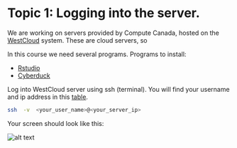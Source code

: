 # Topic 1: Logging into the server.

We are working on servers provided by Compute Canada, hosted on the [WestCloud](https://www.computecanada.ca/research-portal/national-services/compute-canada-cloud/) system. These are cloud servers, so 


In this course we need several programs. 
Programs to install: 
* [Rstudio](https://www.rstudio.com/products/rstudio/download2/)
* [Cyberduck](https://cyberduck.io/?l=en)

Log into WestCloud server using ssh (terminal). You will find your username and ip address in this [table](). 
```bash
ssh  -v  <your_user_name>@<your_server_ip>
```

Your screen should look like this:

![alt text](terminal.jpg "Terminal")


